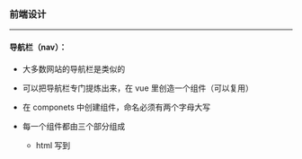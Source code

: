 ### 前端设计

------------------

#### 导航栏（nav）：

- 大多数网站的导航栏是类似的

- 可以把导航栏专门提炼出来，在 vue 里创造一个组件（可以复用）

- 在 componets 中创建组件，命名必须有两个字母大写

- 每一个组件都由三个部分组成

  - html	写到 <template> 标签里
  - js         写到 <script> 标签里
  - css      写到 <style scoped> 标签里（加上 scoped 的作用是在这对标签里写的 css 会加一个随机字符串，使得这个样式不会影响到组件以外的部分）

- [Bootstrap](https://v5.bootcss.com/) 可以让程序员很轻松的拥有美工的能力（调包）

- 导航栏高亮，当前在哪个页面，其对应的按钮高亮

  - 取得当前在哪个页面
  - 实时返回当前 route 的内容

  ```html
   <script>
   import { useRoute } from 'vue-router'
   import { computed } from 'vue'
  
   export default {
      setup() {
          const route = useRoute();
          let route_name = computed(() => route.name)
          return {
              route_name
          }
      }
   }
   </script>
  ```

  

---------------------------------

#### 内容（content）：

- 区别每个网站的是内容区域

- 每个页面创建一个单独的组件（一般在 views 里创建），且因为每个页面可能还会有多个组件，所以每个模块在 views 里创建一个单独的文件夹管理

- 各个页面应有自己的主页面（索引），每个页面同样由（html，js，css）组成

  - PK 
    - 游戏区域，为了方便单独创建一个组件 PlayGround 来写
      - 板子
  - Record 
  - Ranklist
  - User Bots
  - 404 
    - NotFound

- 将每个页面的内容用一块区域框起来（card）在 Bootstrap 里找

  ```html
  <div class="container">
  	<div class="card">
  		<div class="card-body">
  			<slot>要填充的内容</slot>
  		</div>
  	</div>
  </div>
  ```

  因为每个页面都需要 card，所以是公共的部分，公共的部分可以作为一个组件

-----------------------------------------------

#### 实现内容跳转：

- 随着链接的变化，跳转到对应的页面

- 主页中 <router-view> 会自动根据网址变化

- 其变化方式在 router 文件夹的 index.js 中定义
- 输入网址后重定向到 pk 页面
- 输入不正确的链接，重定向到 404 页面
- 在导航栏中点击按钮，跳转到对应的界面
  - 前后端分离模式可以实现，点击后，不刷新（单页面的应用）
  - vue router组件提供了一个标签实现这个功能，即把 <a> 标签换成 <router-link> 标签

------------------

#### 游戏页面：

- ##### 地图

  - 完全对称
  - 周围一圈都是墙
  - 中间是空地，空地里会随机一些障碍物
  - 一方从左下角出发，一方从右上角出发
  - 保证左下角和右上角是连通的（不能把某一方困住）
  - 每次刷新可以得到新的地图

-----------------------------

#### 实现游戏操作：

- ##### 在游戏里，如何实现一个物体在 “动”

  - 每一次渲染的画面称为帧，每到下一帧时，下一帧就把上一帧覆盖掉
  - 假设地图 1 秒钟刷新 60 次，即 1 秒有 60 帧（1 秒刷新 60 张图片），那么就可以动态的计算出这个物体在每一帧里的位置是什么，然后把他渲染出来
  - 当每秒极速放映这 60 张图片时，就可以实现看到物体在 “动”

- **需要写一个基类**：每秒钟所有游戏对象刷新 60 次

  - 一般浏览器默认每秒钟刷新 60 次

  - 浏览器有```requestAnimationFrame()```函数，可以传一个函数，那么这个函数就会在下一帧浏览器渲染之前执行一遍，想要在每一帧都执行，则需要写成递归函数

    ```js
    const step = () => {
        requestAnimationFrame(step)
    }
    requestAnimationFrame(step)
    ```

  - 创建对象

    ```js
    constructor() {
    	AC_GAME_OBJECTS.push(this);
    	this.timedelta = 0; // 这一帧执行的时刻距离上一帧执行的时刻的时间间隔（速度）
    	this.has_called_start = false; // 记录有没有执行过 start 函数
    }
    ```

  - 部分操作是创建的时候执行一次，求坐标，初始化等

    ```js
    start() { // 只执行一次
    
    }
    ```

  - 每一帧执行一次，除了第一帧之外

    ```js
    update() { // 每一帧执行一次，除了第一帧之外
    
    }
    ```

  - 删除之前执行

    ```
    on_destroy() { // 删除之前执行
    
    }
    ```

  - 删除操作

    ```js
    destroy() { // 删除操作
        this.on_destroy();
        
    	for (let i in AC_GAME_OBJECTS) {
    		const obj = AC_GAME_OBJECTS[i];
    		if (obj == this) {
    			AC_GAME_OBJECTS.splice(i);
    			break;
    		}
    	}
    }
    ```


- ##### 实现游戏操作完整代码：

  ```js
  const AC_GAME_OBJECTS = [];
  
  export class AcGameObject {
      constructor() {
          AC_GAME_OBJECTS.push(this);
          this.timedelta = 0; // 这一帧执行的时刻和上一帧执行的时刻的间隔（物体移动的速度）
          this.has_called_start = false; // 记录有没有执行过 start 函数
      }
  
      start() { // 只执行一次
  
      }
  
      update() { // 每一帧执行一次，除了第一帧之外
  
      }
  
      on_destroy() { // 删除之前执行
  
      }
  
      destroy() { // 删除操作
          this.on_destroy();
  
          for (let i in AC_GAME_OBJECTS) {
              const obj = AC_GAME_OBJECTS[i];
              if (obj == this) {
                  AC_GAME_OBJECTS.splice(i);
                  break;
              }
          }
      }
  
  }
  
  
  let last_timestamp; // 上一次执行的时刻
  const step = timestamp => { // 每一帧都执行一遍，传入参数 timestamp 为当前执行的时刻
      for (let obj of AC_GAME_OBJECTS) {
          if (!obj.has_called_start) {
              obj.has_called_start = true;
              obj.start();
          } else {
              obj.timedelta = timestamp - last_timestamp;
              obj.update();
          }
      }
  
      last_timestamp = timestamp;
      requestAnimationFrame(step)
  }
  requestAnimationFrame(step)
  ```

--------------

#### 实现游戏对象

- 地图

  - 创造一个组件 GameMap.vue 和脚本

  - 在游戏区域（h * w）里找到一个最大的矩形（rows * cols）

    ```min{h / rows, w / cols}```即是每个小方格的长度

  - 由若干小格子组成，颜色深浅相间，左上角第一个是浅色，可以分为奇格和偶格

  - canvas坐标系：横着是 x，竖着是 y，与数组定义的坐标系相反

- 墙，障碍物

  - 创造一个脚本 Wall.js
  - 在 GameMap.js 里创造障碍物
  - 四周由一圈墙组成
  - 内部的障碍物关于从左上角到右下角的线轴对称，随机的时候随机一半即可
  - 要求双方连通，这样才有博弈，flord-fill 算法判断连通性

-----------------------------

##### 以上执行流程：

以上都是前端内容，每次用户在刷新浏览器的时候，都会将前端代码加载出来，加载完，pk页面会随机一个游戏地图，**该地图每秒钟会刷新 60 次**（人眼看到的是不变的），游戏地图创建完成会在里面**创建障碍物**：先四周，再随机内部障碍物，随机之后，会判断地图是不是连通的（即左下角到右上角的连通性），如果不连通就重新创建一次。

